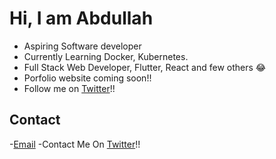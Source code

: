 # Hi, I am Abdullah
- Aspiring Software developer
- Currently Learning Docker, Kubernetes.
- Full Stack Web Developer, Flutter, React and few others 😂
- Porfolio website coming soon!!
- Follow me on [Twitter](twitter.com/abdullahSHA256)!!

## Contact
-[Email](mailto:nh1234566@gmail.com)
-Contact Me On [Twitter](twitter.com/abdullahSHA256)!!
<!---
arbaazmir-1/arbaazmir-1 is a ✨ special ✨ repository because its `README.md` (this file) appears on your GitHub profile.
You can click the Preview link to take a look at your changes.
--->
